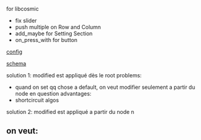 for libcosmic

- fix slider
- push multiple on Row and Column
- add_maybe for Setting Section
- on_press_with for button



[config](../../../.config/configurator/configurator.json)

[schema](../../../.local/share/configurator/io.github.wiiznokes.configurator.json)


solution 1: modified est appliqué dès le root
problems: 
- quand on set qq chose a default, on veut modifier seulement a partir du node en question
advantages:
- shortcircuit algos


solution 2: modified est appliqué a partir du node n

on veut:
- 